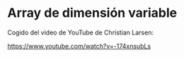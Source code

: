 # Array de dimensión variable

Cogido del video de YouTube de Christian Larsen:

https://www.youtube.com/watch?v=-174xnsubLs

